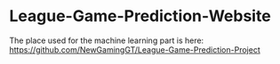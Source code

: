 # League-Game-Prediction-Website
The place used for the machine learning part is here: https://github.com/NewGamingGT/League-Game-Prediction-Project
